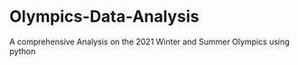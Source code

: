# Olympics-Data-Analysis
A comprehensive Analysis on the 2021 Winter and Summer Olympics using python
